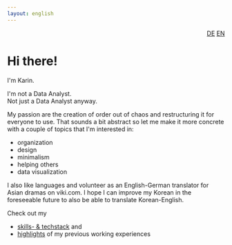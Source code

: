 ```yaml
---
layout: english
---
```

<div style="text-align: right"><a href="/index">DE</a> <a href="/en/home">EN</a></div>


# Hi there!

I'm Karin.

I'm not a Data Analyst.   
Not just a Data Analyst anyway.

My passion are the creation of order out of chaos and restructuring it for everyone to use.
That sounds a bit abstract so let me make it more concrete with a couple of topics that I'm interested in:
* organization
* design
* minimalism
* helping others
* data visualization

I also like languages and volunteer as an English-German translator for Asian dramas on viki.com. I hope I can improve my Korean in the foreseeable future to also be able to translate Korean-English.

Check out my
* [skills- & techstack](skills-and-tech) and
* [highlights](previously) of my previous working experiences
